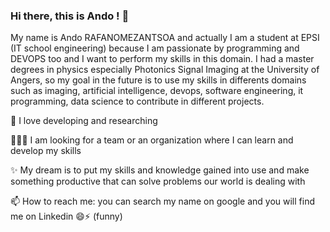 ### Hi there, this is Ando ! 👋

<!--
**arafano/arafano** is a ✨ _special_ ✨ repository because its `README.md` (this file) appears on your GitHub profile.

Here are some ideas to get you started:

- 🔭 I’m currently working on ...
- 🌱 I’m currently learning ...
- 👯 I’m looking to collaborate on ...
- 🤔 I’m looking for help with ...
- 💬 Ask me about ...
- 📫 How to reach me: ...
- 😄 Pronouns: ...
- ⚡ Fun fact: ...
-->
My name is Ando RAFANOMEZANTSOA and actually I am  a student at EPSI (IT school engineering) because I am passionate by programming and DEVOPS too and
I want to perform my skills in this domain. I had a master degrees in physics especially Photonics Signal Imaging at the University of Angers,
so my goal in the future is to use my skills in differents domains such as imaging, artificial intelligence, devops, software engineering,
it programming, data science to contribute in different projects.

💙 I love developing and researching

🧑‍🤝‍🧑 I am looking for a team or an organization where I can learn and develop my skills

✨ My dream is to put my skills and knowledge gained into use and make something productive that can solve problems our world is dealing with

📫 How to reach me: you can search my name on google and you will find me on Linkedin 😄⚡ (funny)
